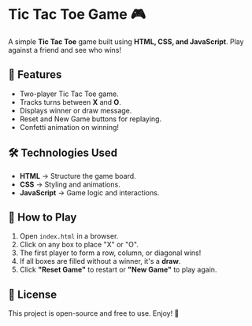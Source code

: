# Tic Tac Toe Game 🎮

A simple **Tic Tac Toe** game built using **HTML, CSS, and JavaScript**. Play against a friend and see who wins!

## 🚀 Features
- Two-player Tic Tac Toe game.
- Tracks turns between **X** and **O**.
- Displays winner or draw message.
- Reset and New Game buttons for replaying.
- Confetti animation on winning!

## 🛠 Technologies Used
- **HTML** → Structure the game board.
- **CSS** → Styling and animations.
- **JavaScript** → Game logic and interactions.

## 🎯 How to Play
1. Open `index.html` in a browser.
2. Click on any box to place "X" or "O".
3. The first player to form a row, column, or diagonal wins!
4. If all boxes are filled without a winner, it's a **draw**.
5. Click **"Reset Game"** to restart or **"New Game"** to play again.

## 📜 License
This project is open-source and free to use. Enjoy! 🚀
